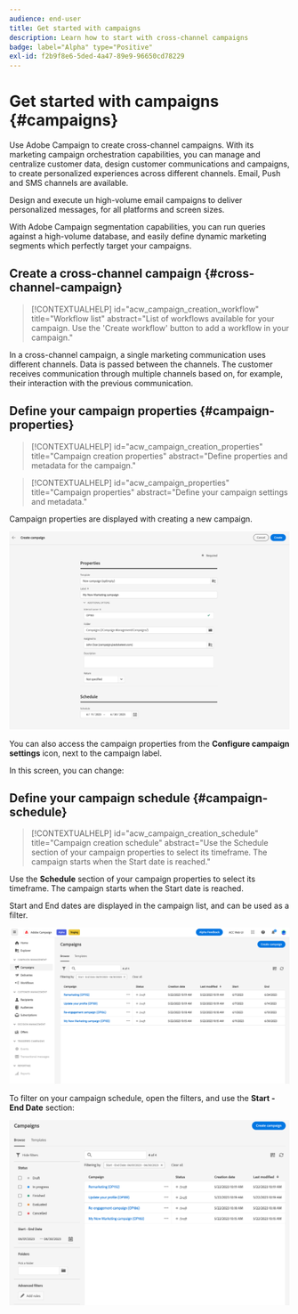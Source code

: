 ```yaml
---
audience: end-user
title: Get started with campaigns
description: Learn how to start with cross-channel campaigns
badge: label="Alpha" type="Positive"
exl-id: f2b9f8e6-5ded-4a47-89e9-96650cd78229
---
```

# Get started with campaigns {#campaigns}

Use Adobe Campaign to create cross-channel campaigns. With its marketing campaign orchestration capabilities, you can manage and centralize customer data, design customer communications and campaigns, to create personalized experiences across different channels. Email, Push and SMS channels are available. 

Design and execute un high-volume email campaigns to deliver personalized messages, for all platforms and screen sizes. 
<!--Measure the effectiveness of your deliveries with detailed reports including thecounts of opens, clicks, forwards, and more.--> With Adobe Campaign segmentation capabilities, you can run queries against a high-volume database, and easily define dynamic marketing segments which perfectly target your campaigns. 

## Create a cross-channel campaign {#cross-channel-campaign}


>[!CONTEXTUALHELP]
>id="acw_campaign_creation_workflow"
>title="Workflow list"
>abstract="List of workflows available for your campaign. Use the 'Create workflow' button to add a workflow in your campaign."



In a cross-channel campaign, a single marketing communication uses different channels. Data is passed between the channels. The customer receives communication through multiple channels based on, for example, their interaction with the previous communication.

## Define your campaign properties {#campaign-properties}

>[!CONTEXTUALHELP]
>id="acw_campaign_creation_properties"
>title="Campaign creation properties"
>abstract="Define properties and metadata for the campaign."

>[!CONTEXTUALHELP]
>id="acw_campaign_properties"
>title="Campaign properties"
>abstract="Define your campaign settings and metadata."

Campaign properties are displayed with creating a new campaign.

![Define your campaign properties](assets/campaign-properties.png)

You can also access the campaign properties from the **Configure campaign settings** icon, next to the campaign label.

In this screen, you can change:



## Define your campaign schedule {#campaign-schedule}

>[!CONTEXTUALHELP]
>id="acw_campaign_creation_schedule"
>title="Campaign creation schedule"
>abstract="Use the Schedule section of your campaign properties to select its timeframe. The campaign starts when the Start date is reached."

Use the **Schedule** section of your campaign properties to select its timeframe. The campaign starts when the Start date is reached. 

Start and End dates are displayed in the campaign list, and can be used as a filter.

![Campaign list](assets/campaign-list.png)

To filter on your campaign schedule, open the filters, and use the **Start - End Date** section:

![Campaign list](assets/campaign-filter-on-dates.png)


